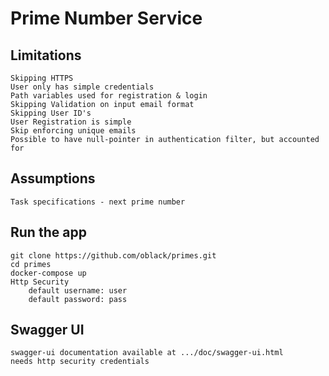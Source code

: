 # Prime Number Service

## Limitations
    Skipping HTTPS
    User only has simple credentials
    Path variables used for registration & login
    Skipping Validation on input email format
    Skipping User ID's
    User Registration is simple
    Skip enforcing unique emails
    Possible to have null-pointer in authentication filter, but accounted for

## Assumptions
    Task specifications - next prime number
    
## Run the app
    git clone https://github.com/oblack/primes.git
    cd primes
    docker-compose up
    Http Security
        default username: user
        default password: pass
    
## Swagger UI
    swagger-ui documentation available at .../doc/swagger-ui.html
    needs http security credentials
   